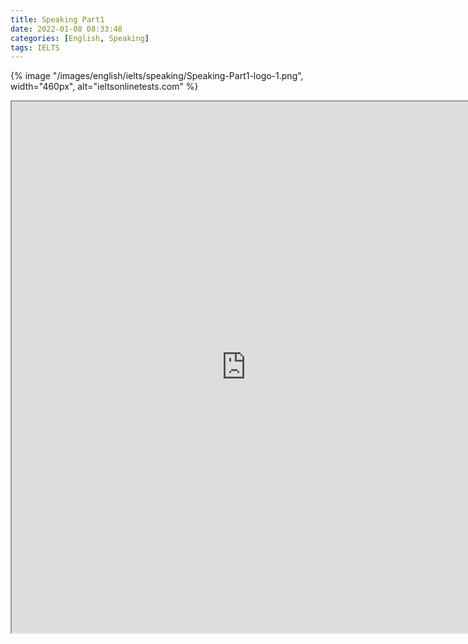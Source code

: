 ```yaml
---
title: Speaking Part1
date: 2022-01-08 08:33:48
categories: [English, Speaking]
tags: IELTS
---
```




{% image "/images/english/ielts/speaking/Speaking-Part1-logo-1.png", width="460px", alt="ieltsonlinetests.com" %}


<!-- more -->

<iframe src="https://docs.google.com/spreadsheets/d/e/2PACX-1vQNgH9Fhi0VLVriFuV9XFvU6l63aReH6s4iC_706w7tUGeVC8G5FeYv6w61AqT0XLDjvjljfgkYlQoB/pubhtml?gid=983218784&amp;single=true&amp;widget=true&amp;headers=false", width="750px", height="850px"></iframe>